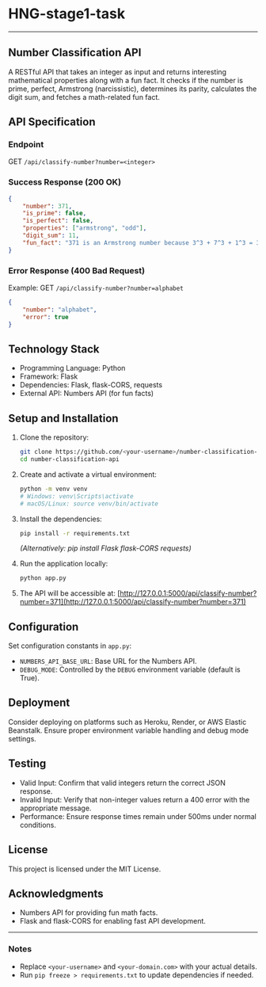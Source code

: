 # HNG-stage1-task

---

## Number Classification API

A RESTful API that takes an integer as input and returns interesting mathematical properties along with a fun fact. It checks if the number is prime, perfect, Armstrong (narcissistic), determines its parity, calculates the digit sum, and fetches a math-related fun fact.

## API Specification

### Endpoint

GET `/api/classify-number?number=<integer>`

### Success Response (200 OK)

```json
{
    "number": 371,
    "is_prime": false,
    "is_perfect": false,
    "properties": ["armstrong", "odd"],
    "digit_sum": 11,
    "fun_fact": "371 is an Armstrong number because 3^3 + 7^3 + 1^3 = 371"
}
```

### Error Response (400 Bad Request)

Example: GET `/api/classify-number?number=alphabet`

```json
{
    "number": "alphabet",
    "error": true
}
```

## Technology Stack

- Programming Language: Python
- Framework: Flask
- Dependencies: Flask, flask-CORS, requests
- External API: Numbers API (for fun facts)

## Setup and Installation

1. Clone the repository:

   ```bash
   git clone https://github.com/<your-username>/number-classification-api.git
   cd number-classification-api
   ```

2. Create and activate a virtual environment:

   ```bash
   python -m venv venv
   # Windows: venv\Scripts\activate
   # macOS/Linux: source venv/bin/activate
   ```

3. Install the dependencies:

   ```bash
   pip install -r requirements.txt
   ```

   *(Alternatively: pip install Flask flask-CORS requests)*

4. Run the application locally:

   ```bash
   python app.py
   ```

5. The API will be accessible at:
   [http://127.0.0.1:5000/api/classify-number?number=371](http://127.0.0.1:5000/api/classify-number?number=371)

## Configuration

Set configuration constants in `app.py`:

- `NUMBERS_API_BASE_URL`: Base URL for the Numbers API.
- `DEBUG_MODE`: Controlled by the `DEBUG` environment variable (default is True).

## Deployment

Consider deploying on platforms such as Heroku, Render, or AWS Elastic Beanstalk. Ensure proper environment variable handling and debug mode settings.

## Testing

- Valid Input: Confirm that valid integers return the correct JSON response.
- Invalid Input: Verify that non-integer values return a 400 error with the appropriate message.
- Performance: Ensure response times remain under 500ms under normal conditions.

## License

This project is licensed under the MIT License.

## Acknowledgments

- Numbers API for providing fun math facts.
- Flask and flask-CORS for enabling fast API development.

---

### Notes

- Replace `<your-username>` and `<your-domain.com>` with your actual details.
- Run `pip freeze > requirements.txt` to update dependencies if needed.
